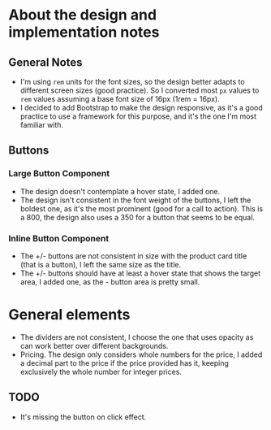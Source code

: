 # About the design and implementation notes

## General Notes
- I'm using `rem` units for the font sizes, so the design better adapts to different screen sizes (good practice). So I converted most `px` values to `rem` values assuming a base font size of 16px (1rem = 16px).
- I decided to add Bootstrap to make the design responsive, as it's a good practice to use a framework for this purpose, and it's the one I'm most familiar with.

## Buttons
### Large Button Component
- The design doesn't contemplate a hover state, I added one.
- The design isn't consistent in the font weight of the buttons, I left the boldest one, as it's the most prominent (good for a call to action). This is a 800, the design also uses a 350 for a button that seems to be equal.

### Inline Button Component
- The +/- buttons are not consistent in size with the product card title (that is a button), I left the same size as the title.
- The +/- buttons should have at least a hover state that shows the target area, I added one, as the - button area is pretty small.

# General elements
- The dividers are not consistent, I choose the one that uses opacity as can work better over different backgrounds.
- Pricing. The design only considers whole numbers for the price, I added a decimal part to the price if the price provided has it, keeping exclusively the whole number for integer prices.

## TODO
- It's missing the button on click effect.